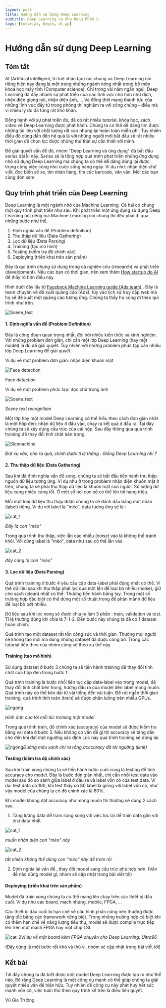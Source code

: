 ```yaml
---
layout: post
title: Hướng dẫn sử dụng Deep Learning
subtitle: Deep Learning và Ứng Dụng Phần 2.
tags: [tutorial, begin, dl_ap]
---
```



# Hướng dẫn sử dụng Deep Learning 

## Tóm tắt

AI (Artificial intelligent, trí tuệ nhân tạo) nói chung và Deep Learning nói riêng hiện nay đang là một trong những ngành nóng nhất trong bộ môn khoa học máy tính (Computer science). Chỉ trong vài năm ngắn ngủi, Deep Learning đã đẩy nhanh sự phát triển của các lĩnh vực nhỏ hơn như dịch, nhận diện giọng nói, nhận diện ảnh, ... Và đồng thời mang thành tựu của những lĩnh vực đấy từ trong phòng thí nghiệm ra với công chúng - điều mà vì nhiều lý do đã từng rất khó khăn.

Đồng hành với sự phát triển đó, đã có rất nhiều tutorial, khóa học, sách, video về  Deep Learning được phát hành. Chúng ta có thể dễ dàng tìm được những tài liệu với chất lượng rất cao nhưng lại hoàn toàn miễn phí. Tuy nhiên điều đó cũng dẫn đến hệ quả là với những người mới bắt đầu sẽ rất nhiều thời gian để chọn lọc được những thứ thật sự cần thiết với mình. 

Để giải quyết vấn đề đó, nhóm "Deep Learning và ứng dụng" đã bắt đầu series dài kì này. Series sẽ là tổng hợp quá trình phát triển những ứng dụng nhỏ sử dụng Deep Learning mà chúng ta có thể dễ dàng dùng lại được trong công việc cũng như cuộc sống hàng ngày. Ví dụ như: nhận diện chữ viết, đọc biển số xe, tìm nhãn hàng, tìm các barcode, vân vân. Mời các bạn cùng đón xem.

## Quy trình phát triển của Deep Learning

Deep Learning là một ngành nhỏ của Machine Learning. Cả hai có chung một quy trình phát triển như sau. Khi phát triển một ứng dụng sử dụng Deep Learning nói riêng mà Machine Learning nói chung thì đều phải đi qua những bước như thế. 

1. Định nghĩa vấn đề (Problem definition)
2. Thu thập dữ liệu (Data Gathering)
3. Lọc dữ liệu (Data Parsing)
4. Training (tạo mô hình)
5. Testing (kiểm tra độ chính xác)
6. Deploying (triển khai trên sản phẩm)

Đây là qui trình chung sử dụng trong cả nghiên cứu (research) và phát triển (development). Nếu các bạn có thời gian, nên xem thêm [How startup do AI](https://www.youtube.com/watch?v=9bbS-trc8ys) để thấy rõ hơn điều này.

Hình dưới đây lấy từ [Facebook Machine Learning guide (Ads team)](https://research.fb.com/the-facebook-field-guide-to-machine-learning-video-series/) . Đây là team chuyên về đề xuất quảng cáo (Ads), tùy vào lịch sử truy cập web mà họ sẽ đề xuất một quảng cáo tương ứng. Chúng ta thấy họ cũng đi theo qui trình như trên.

![Scene_text](/img/20180603/ml-academy-hero-graphic.png)

#### 1. Định nghĩa vấn đề (Problem Definition)

Đây là công đoạn quan trọng nhất, đòi hỏi nhiều kiến thức và kinh nghiệm. Với những problem đơn giản, chỉ cần một lớp Deep Learning (hay một model) là đủ để giải quyết. Tuy nhiên với những problem phức tạp cần nhiều lớp Deep Learning để giải quyết.

Ví dụ về một problem đơn giản: nhận diện khuôn mặt

![Face detection](/img/20180603/Face_detection.png)

*Face detection*

Ví dụ về một problem phức tạp: đọc chữ trong ảnh 

![Scene_text](/img/20180603/scene_text.png)

*Scene text recognition*

Một lớp hay một model Deep Learning có thể hiểu theo cách đơn giản nhất là một hộp đen: nhận dữ liệu ở đầu vào, chạy ra kết quả ở đầu ra. Tại đây chúng ta sẽ xây dựng cấu trúc của cái hộp. Sau đấy thông qua quá trình training để thay đổi tính chất bên trong.

![Slotmachine](/img/20180603/Slotmachine.png)

*Đút xu vào, cho ra quà, chỉnh được tỉ lệ thắng . Giống Deep Learning nhỉ ?*

#### 2. Thu thập dữ liệu (Data Gathering)

Sau khi đã định nghĩa vấn đề xong, chúng ta sẽ bắt đầu tiến hành thu thập nguồn dữ liệu tương ứng. Ví dụ như ở trong problem nhận diện khuôn mặt ở trên, chúng ta sẽ phải thu thập dữ liệu là khuôn mặt con người. Số lượng dữ liệu càng nhiều càng tốt. Ở một số nơi con số có thể lên tới hàng triệu.

Mỗi một loại dữ liệu thu thập được chúng ta sẽ đánh dấu bằng một nhãn (label) riêng. Ví dụ với label là "mèo", data tương ứng sẽ là :

![cat_1](/img/20180603/cat_1.jpg)

*Đây là con "mèo"*

Trong quá trình thu thập, việc lẫn các nhiễu (noise) vào là không thể tránh khỏi. Với cùng label là "mèo", data như sau có thể lẫn vào

![cat_2](/img/20180603/cat_2.png)

*đây cũng là con "mèo"*

#### 3. Lọc dữ liệu (Data Parsing)

Quá trình training ở bước 4 yêu cầu cặp data-label phải đúng nhất có thể. Vì thế dữ liệu sau khi thu thập phải lọc qua một lần để loại bỏ nhiễu (noise), giữ cho sạch (clean) nhất có thể. Thường tiến hành bằng tay. Trong một số trường hợp đặc biệt có thể dùng một số thuật trong để phân mảnh dữ liệu để loại bỏ bớt nhiễu.

Dữ liệu sau khi lọc xong sẽ được chia ra làm 3 phần : train, validation và test. Tỉ lệ thường dùng khi chia là 7-1-2. Đến bước này chúng ta đã có 1 dataset hoàn chỉnh.

Quá trình tạo một dataset rất tốn công sức và thời gian. Thường mọi người sẽ không tạo mới mà dùng những dataset đã được công bố. Trong các tutorial tiếp theo của nhóm cũng sẽ theo xu thế này.

#### Training (tạo mô hình)

Sử dụng dataset ở bước 3 chúng ta sẽ tiến hành training để thay đổi tính chất của hộp đen trong bước 1. 

Quá trình training là bước nhồi liên tục cặp data-label vào trong model, để thay đổi tính chất bên trong, hướng đầu ra của model đến label mong muốn. Quá trình này có thể kéo dài từ vài tiếng đến vài tuần. Để rút ngắn thời gian training, quá trình tính toán (train) sẽ được phân luồng trên nhiều GPUs.

![ngong](/img/20180603/ngong.jpeg)

*Hình ảnh của tôi mỗi lúc training một model*

Trong quá trình train, độ chính xác (accuracy) của model sẽ được kiểm tra bằng val data ở bước 3. Nếu không có vấn đề gì thì accuracy sẽ tăng dần cho đến khi đạt một ngưỡng xác định Lúc này quá trình training sẽ dừng lại.

![ngong](/img/20180603/caffe_model_1_learning_curve.png)*Đường màu xanh chỉ ra rằng acccuracy đã tới ngưỡng (limit)*


#### Testing (kiểm tra độ chính xác)

Sau khi train xong chúng ta sẽ tiến hành bước cuối cùng là testing để tính accuracy cho model. Đây là bước đơn giản nhất, chỉ cần nhồi test data vào model sau đó so sánh giữa label ở đầu ra và label vốn có của test data. Ví dụ: test data có 100, khi test thấy có 80 label là giống với label vốn có, như vậy model của chúng ta có độ chính xác là 80%.

Khi model không đạt accuracy như mong muốn thì thường sẽ dùng 2 cách sau.

1. Tăng lượng data để train song song với việc lọc lại để train data gần với test data nhất. 

![cat_1](/img/20180603/cat_1.jpg)

*muốn nhận diện con "mèo" này*

![cat_2](/img/20180603/cat_2.png)

*tất nhiên không thể dùng con "mèo" này để train rồi*

2. Định nghĩa lại vấn đề , thay đổi model sang cấu trúc phù hợp hơn. (Vấn đề nào dùng model gì, nhóm sẽ cập nhật trong bài viết tới)

#### Deploying (triển khai trên sản phẩm)

Model đã train xong chúng ta có thể mang lên chạy trên các thiết bị đầu cuối. Ví dụ như các board, mạch nhúng, mobile, FPGA, ... 

Các thiết bị đầu cuối bị hạn chế về cấu hình phần cứng nên thường được tăng tốc bằng các framework riêng biệt. Trong những trường hợp cá biệt khi có thêm hạn chế về năng lượng tiêu thụ, model sẽ được compile trực tiếp lên trên một mạch FPGA hay một chip LSI. 

![cat_2](/img/20180603/ultra96-front-sd.png)*Ví dụ về một board kèm FPGA chuyên cho Deep Learning: Ultra96*


(Đây cũng là một bước rất khó và thú vi, nhóm sẽ cập nhật trong bài viết tới)

## Kết bài

Tới đây chúng ta đã biết được một model Deep Learning được tạo ra như thế nào. Rõ ràng Deep Learning là một công cụ mạnh có thể giúp chúng ta giải quyết nhiều vấn đề hiện hữu. Tuy nhiên để công cụ này phát huy hết sức mạnh vốn có, việc tuân thủ theo quy trình kể trên là điều tiên quyết. 

Vũ Gia Trường.

